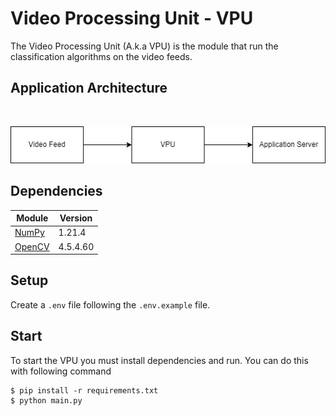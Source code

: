 # Video Processing Unit - VPU

The Video Processing Unit (A.k.a VPU) is the module that run the classification algorithms on the video feeds.

## Application Architecture 
<br/>
<p align="center">
  <img src="imgs/vpu.arch.png">
</p>

## Dependencies

| Module | Version |
| --- | --- |
| [NumPy](https://github.com/numpy/numpy) | 1.21.4 |
| [OpenCV](https://github.com/opencv/opencv-python) | 4.5.4.60 |


## Setup
Create a `.env` file following the `.env.example` file.

## Start
To start the VPU you must install dependencies and run. You can do this with following command

```shell
$ pip install -r requirements.txt
$ python main.py
```